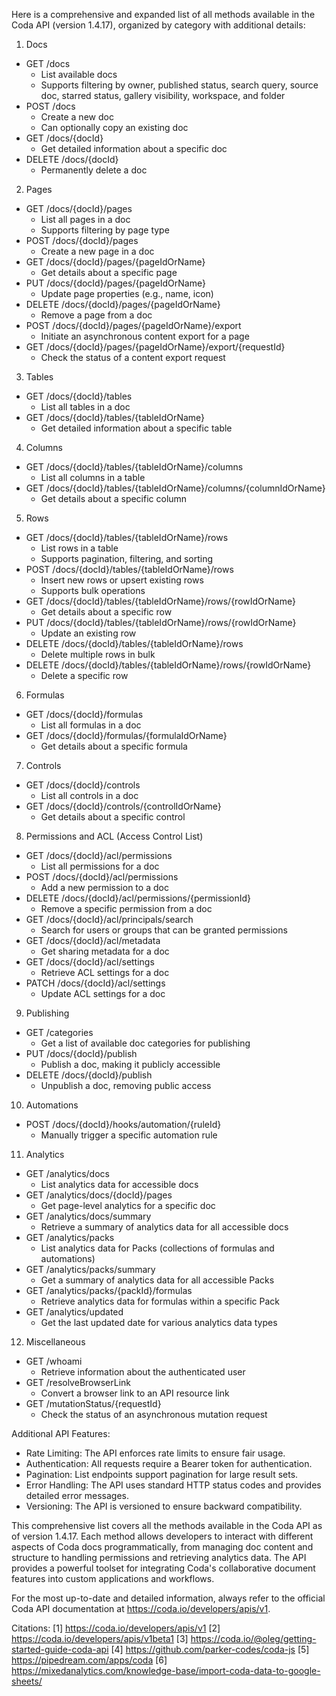 Here is a comprehensive and expanded list of all methods available in the Coda API (version 1.4.17), organized by category with additional details:

1. Docs
- GET /docs 
  - List available docs
  - Supports filtering by owner, published status, search query, source doc, starred status, gallery visibility, workspace, and folder
- POST /docs 
  - Create a new doc
  - Can optionally copy an existing doc
- GET /docs/{docId} 
  - Get detailed information about a specific doc
- DELETE /docs/{docId} 
  - Permanently delete a doc

2. Pages
- GET /docs/{docId}/pages 
  - List all pages in a doc
  - Supports filtering by page type
- POST /docs/{docId}/pages 
  - Create a new page in a doc
- GET /docs/{docId}/pages/{pageIdOrName} 
  - Get details about a specific page
- PUT /docs/{docId}/pages/{pageIdOrName} 
  - Update page properties (e.g., name, icon)
- DELETE /docs/{docId}/pages/{pageIdOrName} 
  - Remove a page from a doc
- POST /docs/{docId}/pages/{pageIdOrName}/export 
  - Initiate an asynchronous content export for a page
- GET /docs/{docId}/pages/{pageIdOrName}/export/{requestId} 
  - Check the status of a content export request

3. Tables
- GET /docs/{docId}/tables 
  - List all tables in a doc
- GET /docs/{docId}/tables/{tableIdOrName} 
  - Get detailed information about a specific table

4. Columns
- GET /docs/{docId}/tables/{tableIdOrName}/columns 
  - List all columns in a table
- GET /docs/{docId}/tables/{tableIdOrName}/columns/{columnIdOrName} 
  - Get details about a specific column

5. Rows
- GET /docs/{docId}/tables/{tableIdOrName}/rows 
  - List rows in a table
  - Supports pagination, filtering, and sorting
- POST /docs/{docId}/tables/{tableIdOrName}/rows 
  - Insert new rows or upsert existing rows
  - Supports bulk operations
- GET /docs/{docId}/tables/{tableIdOrName}/rows/{rowIdOrName} 
  - Get details about a specific row
- PUT /docs/{docId}/tables/{tableIdOrName}/rows/{rowIdOrName} 
  - Update an existing row
- DELETE /docs/{docId}/tables/{tableIdOrName}/rows 
  - Delete multiple rows in bulk
- DELETE /docs/{docId}/tables/{tableIdOrName}/rows/{rowIdOrName} 
  - Delete a specific row

6. Formulas
- GET /docs/{docId}/formulas 
  - List all formulas in a doc
- GET /docs/{docId}/formulas/{formulaIdOrName} 
  - Get details about a specific formula

7. Controls
- GET /docs/{docId}/controls 
  - List all controls in a doc
- GET /docs/{docId}/controls/{controlIdOrName} 
  - Get details about a specific control

8. Permissions and ACL (Access Control List)
- GET /docs/{docId}/acl/permissions 
  - List all permissions for a doc
- POST /docs/{docId}/acl/permissions 
  - Add a new permission to a doc
- DELETE /docs/{docId}/acl/permissions/{permissionId} 
  - Remove a specific permission from a doc
- GET /docs/{docId}/acl/principals/search 
  - Search for users or groups that can be granted permissions
- GET /docs/{docId}/acl/metadata 
  - Get sharing metadata for a doc
- GET /docs/{docId}/acl/settings 
  - Retrieve ACL settings for a doc
- PATCH /docs/{docId}/acl/settings 
  - Update ACL settings for a doc

9. Publishing
- GET /categories 
  - Get a list of available doc categories for publishing
- PUT /docs/{docId}/publish 
  - Publish a doc, making it publicly accessible
- DELETE /docs/{docId}/publish 
  - Unpublish a doc, removing public access

10. Automations
- POST /docs/{docId}/hooks/automation/{ruleId} 
  - Manually trigger a specific automation rule

11. Analytics
- GET /analytics/docs 
  - List analytics data for accessible docs
- GET /analytics/docs/{docId}/pages 
  - Get page-level analytics for a specific doc
- GET /analytics/docs/summary 
  - Retrieve a summary of analytics data for all accessible docs
- GET /analytics/packs 
  - List analytics data for Packs (collections of formulas and automations)
- GET /analytics/packs/summary 
  - Get a summary of analytics data for all accessible Packs
- GET /analytics/packs/{packId}/formulas 
  - Retrieve analytics data for formulas within a specific Pack
- GET /analytics/updated 
  - Get the last updated date for various analytics data types

12. Miscellaneous
- GET /whoami 
  - Retrieve information about the authenticated user
- GET /resolveBrowserLink 
  - Convert a browser link to an API resource link
- GET /mutationStatus/{requestId} 
  - Check the status of an asynchronous mutation request

Additional API Features:
- Rate Limiting: The API enforces rate limits to ensure fair usage.
- Authentication: All requests require a Bearer token for authentication.
- Pagination: List endpoints support pagination for large result sets.
- Error Handling: The API uses standard HTTP status codes and provides detailed error messages.
- Versioning: The API is versioned to ensure backward compatibility.

This comprehensive list covers all the methods available in the Coda API as of version 1.4.17. Each method allows developers to interact with different aspects of Coda docs programmatically, from managing doc content and structure to handling permissions and retrieving analytics data. The API provides a powerful toolset for integrating Coda's collaborative document features into custom applications and workflows.

For the most up-to-date and detailed information, always refer to the official Coda API documentation at https://coda.io/developers/apis/v1.

Citations:
[1] https://coda.io/developers/apis/v1
[2] https://coda.io/developers/apis/v1beta1
[3] https://coda.io/@oleg/getting-started-guide-coda-api
[4] https://github.com/parker-codes/coda-js
[5] https://pipedream.com/apps/coda
[6] https://mixedanalytics.com/knowledge-base/import-coda-data-to-google-sheets/